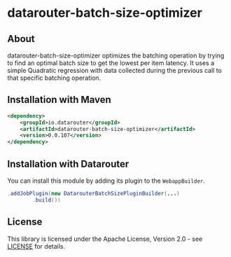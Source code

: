# datarouter-batch-size-optimizer

## About
datarouter-batch-size-optimizer optimizes the batching operation by trying to find an optimal batch size to get the
 lowest per item latency. It uses a simple Quadratic regression with data collected during the previous call to
 that specific batching operation.

## Installation with Maven

```xml
<dependency>
	<groupId>io.datarouter</groupId>
	<artifactId>datarouter-batch-size-optimizer</artifactId>
	<version>0.0.107</version>
</dependency>
```

## Installation with Datarouter

You can install this module by adding its plugin to the `WebappBuilder`.

```java
.addJobPlugin(new DatarouterBatchSizePluginBuilder(...)
		.build())
```

## License

This library is licensed under the Apache License, Version 2.0 - see [LICENSE](../LICENSE) for details.
